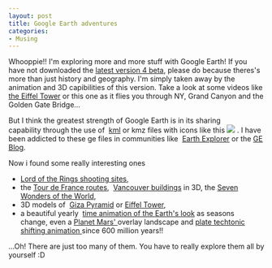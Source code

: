 ```yaml
---
layout: post
title: Google Earth adventures
categories:
- Musing
---
```


Whooppie!! I'm exploring more and more stuff with Google Earth! If you have not downloaded the [latest version 4 beta](http://earth.google.com/download-earth.html), please do because theres's more than just history and geography. I'm simply taken away by the animation and 3D capibilities of this version. Take a look at some videos like [the Eiffel Tower](http://youtube.com/watch?v=yPYQ8xJ9YV4) or this one as it flies you through NY, Grand Canyon and the Golden Gate Bridge...

But I think the greatest strength of Google Earth is in its sharing capability through the use of  [kml](http://earth.google.com/kml/kml_tut.html) or kmz files with icons like this ![](http://i29.photobucket.com/albums/c273/sweska/geicon.gif) . I have been addicted to these ge files in communities like  [Earth Explorer](http://explorer.altopix.com/) or the [GE Blog](http://www.gearthblog.com/).

Now i found some really interesting ones

- [Lord of the Rings shooting sites](http://www.gearthblog.com/blog/archives/2005/09/middle_earth_fo.html),
- the [Tour de France routes](http://www.gearthblog.com/blog/archives/2006/05/tour_de_france.html),  [Vancouver buildings](http://www.gearthblog.com/blog/archives/2006/07/vancouver_in_3d.html) in 3D, the [Seven Wonders of the World](http://www.gearthblog.com/blog/archives/2005/11/seven_wonders_i_1.html),
- 3D models of  [Giza Pyramid](http://www.gearthblog.com/blog/archives/2006/05/great_pyramid_o.html) or [Eiffel Tower](http://www.gearthblog.com/blog/archives/2006/01/high_resolution.html),
- a beautiful yearly  [time animation of the Earth's look](http://www.gearthblog.com/blog/archives/2006/11/blue_marble_time_ani.html) as seasons change, even a [Planet Mars' ](http://www.gearthblog.com/blog/archives/2006/03/user_develops_m.html)overlay landscape and [plate techtonic shifting animation ](http://bbs.keyhole.com/ubb/showthreaded.php/Cat/0/Number/643492)since 600 million years!!

...Oh! There are just too many of them. You have to really explore them all by yourself :D
